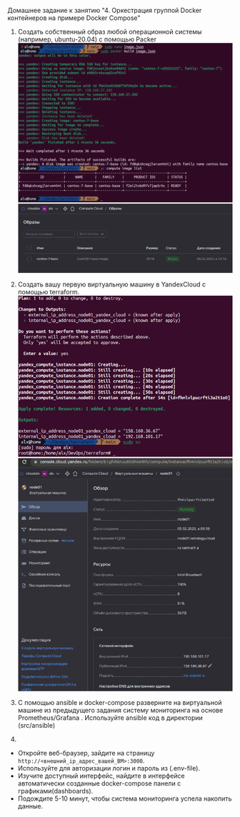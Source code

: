 Домашнее задание к занятию "4. Оркестрация группой Docker контейнеров на примере Docker Compose"


1. Создать собственный образ любой операционной системы (например, ubuntu-20.04) с помощью Packer
![SCREENSHOT1](https://github.com/AlxUp/devops-netology/blob/master/docker/yc1.png)
![SCREENSHOT2](https://github.com/AlxUp/devops-netology/blob/master/docker/yc2.png)

2. Создать вашу первую виртуальную машину в YandexCloud с помощью terraform.
![SCRENNSHOT3](https://github.com/AlxUp/devops-netology/blob/master/docker/vm1.png)
![SCREENSHOT4](https://github.com/AlxUp/devops-netology/blob/master/docker/vm2.png)

3. С помощью ansible и docker-compose разверните на виртуальной машине из предыдущего задания систему мониторинга на основе Prometheus/Grafana . Используйте ansible код в директории (src/ansible)


4.
- Откройте веб-браузер, зайдите на страницу `http://<внешний_ip_адрес_вашей_ВМ>:3000`.
- Используйте для авторизации логин и пароль из (.env-file).
- Изучите доступный интерфейс, найдите в интерфейсе автоматически созданные docker-compose панели с графиками(dashboards).
- Подождите 5-10 минут, чтобы система мониторинга успела накопить данные.

